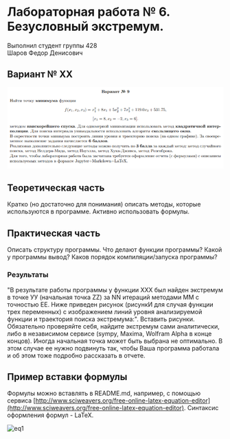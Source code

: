 # Лабораторная работа № 6. Безусловный экстремум.

Выполнил студент группы 428  
Шаров Федор Денисович

## Вариант № XX

![](var.png)

## Теоретическая часть
Кратко (но достаточно для понимания) описать методы, которые используются в программе. Активно использовать формулы.

## Практическая часть
Описать структуру программы. Что делают функции программы? Какой у программы вывод? Каков порядок компиляции/запуска программы?

### Результаты
"В результате работы программы у функции ХХХ был найден экстремум в точке УУ (начальная точка ZZ) за NN итераций методами MM с точностью EE. Ниже приведен рисунок (рисункИ для случая функции трех переменных) с изображением линий уровня анализируемой функции и траектория поиска экстремума:".
Вставить рисунки. Обязательно проверяйте себя, найдите экстремум сами аналитически, либо в независимом сервисе (sympy, Maxima, Wolfram Alpha в конце концов). Иногда начальная точка может быть выбрана не оптимально. В этом случае ее нужно подвинуть так, чтобы Ваша программа работала и об этом тоже подробно рассказать в отчете.

## Пример вставки формулы
Формулы можно вставлять в README.md, например, с помощью сервиса [http://www.sciweavers.org/free-online-latex-equation-editor](http://www.sciweavers.org/free-online-latex-equation-editor). Синтаксис оформления формул - LaTeX.  

![eq1](eq1.png)
